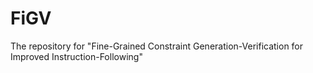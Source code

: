 # FiGV
The repository for "Fine-Grained Constraint Generation-Verification for Improved Instruction-Following"

